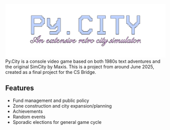 ![Vanilla Py.City's brand banner](Banner.png)
Py.City is a console video game based on both 1980s text adventures and the original SimCity by Maxis. This is a project from around June 2025, created as a final project for the CS Bridge.

## Features
* Fund management and public policy
* Zone construction and city expansion/planning
* Achievements
* Random events
* Sporadic elections for general game cycle
